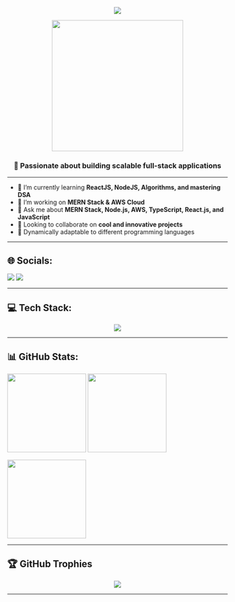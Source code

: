 <p align="center">
  <img src="https://readme-typing-svg.herokuapp.com/?lines=Hi+👋,+I'm+Darsh+Bhoraniya;Full+Stack+Developer+from+India;MERN+Stack+%7C+AWS+%7C+React+%7C+Node&center=true&width=500&height=45&color=58A6FF&size=22">
</p>

<p align="center">
  <img src="https://media.giphy.com/media/qgQUggAC3Pfv687qPC/giphy.gif" width="300" />
</p>

<h3 align="center">🚀 Passionate about building scalable full-stack applications</h3>

---

- 🌱 I’m currently learning **ReactJS, NodeJS, Algorithms, and mastering DSA**  
- 🔭 I’m working on **MERN Stack & AWS Cloud**  
- 💬 Ask me about **MERN Stack, Node.js, AWS, TypeScript, React.js, and JavaScript**  
- 🤝 Looking to collaborate on **cool and innovative projects**  
- 🚀 Dynamically adaptable to different programming languages  

---

## 🌐 Socials:
<p align="left">
  <a href="https://instagram.com/darsh_Bhoraniya/"><img src="https://img.shields.io/badge/Instagram-%23E4405F.svg?style=for-the-badge&logo=Instagram&logoColor=white"/></a>
  <a href="https://linkedin.com/in/darsh-bhoraniya-09263b241/"><img src="https://img.shields.io/badge/LinkedIn-%230077B5.svg?style=for-the-badge&logo=linkedin&logoColor=white"/></a>
</p>

---

## 💻 Tech Stack:
<p align="center">
  <img src="https://skillicons.dev/icons?i=react,next,nodejs,express,mongodb,ts,js,html,css,tailwind,bootstrap,c,cs,java,python,dart,flutter,angular,aws,mysql,mssql,postman,figma,git,github,arduino" />
</p>

---

## 📊 GitHub Stats:
<p align="left">
  <img src="https://github-readme-stats.vercel.app/api?username=Darsh-Bhoraniya&theme=tokyonight&show_icons=true" height="180"/>
  <img src="https://github-readme-streak-stats.herokuapp.com/?user=Darsh-Bhoraniya&theme=tokyonight" height="180"/>
</p>

<p align="left">
  <img src="https://github-readme-stats.vercel.app/api/top-langs/?username=Darsh-Bhoraniya&layout=compact&theme=tokyonight" height="180"/>
</p>

---

## 🏆 GitHub Trophies
<p align="center">
  <img src="https://github-profile-trophy.vercel.app/?username=Darsh-Bhoraniya&theme=onestar&no-frame=true&no-bg=false&margin-w=4" />
</p>

---

<!-- Proudly created with GPRM ( https://gprm.itsvg.in ) -->
